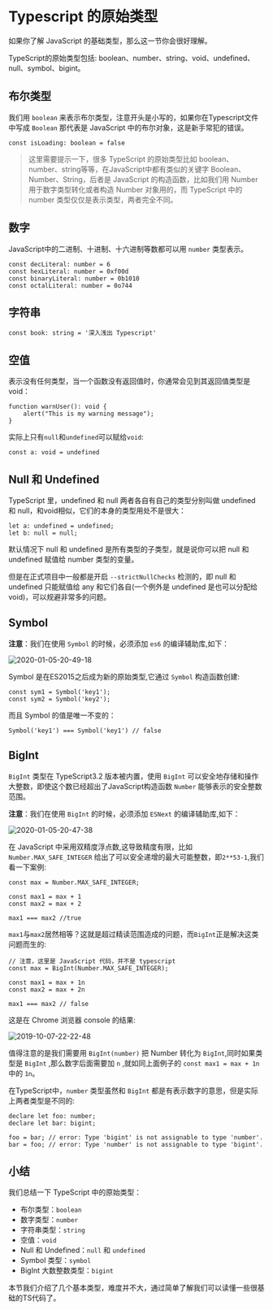 # Typescript 的原始类型

如果你了解 JavaScript 的基础类型，那么这一节你会很好理解。

TypeScript的原始类型包括: boolean、number、string、void、undefined、null、symbol、bigint。

## 布尔类型

我们用 `boolean` 来表示布尔类型，注意开头是小写的，如果你在Typescript文件中写成 `Boolean` 那代表是 JavaScript 中的布尔对象，这是新手常犯的错误。

```
const isLoading: boolean = false

```

> 这里需要提示一下，很多 TypeScript 的原始类型比如 boolean、number、string等等，在JavaScript中都有类似的关键字 Boolean、Number、String，后者是 JavaScript 的构造函数，比如我们用 Number 用于数字类型转化或者构造 Number 对象用的，而 TypeScript 中的 number 类型仅仅是表示类型，两者完全不同。

## 数字

JavaScript中的二进制、十进制、十六进制等数都可以用 `number` 类型表示。

```
const decLiteral: number = 6
const hexLiteral: number = 0xf00d
const binaryLiteral: number = 0b1010
const octalLiteral: number = 0o744

```

## 字符串

```
const book: string = '深入浅出 Typescript'

```

## 空值

表示没有任何类型，当一个函数没有返回值时，你通常会见到其返回值类型是 void：

```
function warnUser(): void {
    alert("This is my warning message");
}

```

实际上只有`null`和`undefined`可以赋给`void`:

```
const a: void = undefined

```

## Null 和 Undefined

TypeScript 里，undefined 和 null 两者各自有自己的类型分别叫做 undefined 和 null，和void相似，它们的本身的类型用处不是很大：

```
let a: undefined = undefined;
let b: null = null;

```

默认情况下 null 和 undefined 是所有类型的子类型，就是说你可以把 null 和 undefined 赋值给 number 类型的变量。

但是在正式项目中一般都是开启 `--strictNullChecks` 检测的，即 null 和 undefined 只能赋值给 any 和它们各自(一个例外是 undefined 是也可以分配给void)，可以规避非常多的问题。

## Symbol

**注意**：我们在使用 `Symbol` 的时候，必须添加 `es6` 的编译辅助库,如下：

![2020-01-05-20-49-18](https://user-gold-cdn.xitu.io/2020/1/5/16f75c0ca280fde9?w=688&h=106&f=png&s=37783)

Symbol 是在ES2015之后成为新的原始类型,它通过 `Symbol` 构造函数创建:

```
const sym1 = Symbol('key1');
const sym2 = Symbol('key2');

```

而且 Symbol 的值是唯一不变的：

```
Symbol('key1') === Symbol('key1') // false

```

## BigInt

`BigInt` 类型在 TypeScript3.2 版本被内置，使用 `BigInt` 可以安全地存储和操作大整数，即使这个数已经超出了JavaScript构造函数 `Number` 能够表示的安全整数范围。

**注意**：我们在使用 `BigInt` 的时候，必须添加 `ESNext` 的编译辅助库,如下：

![2020-01-05-20-47-38](https://user-gold-cdn.xitu.io/2020/1/5/16f75bf5587e2b69?w=766&h=133&f=png&s=48424)

在 JavaScript 中采用双精度浮点数,这导致精度有限，比如 `Number.MAX_SAFE_INTEGER` 给出了可以安全递增的最大可能整数，即`2**53-1`,我们看一下案例:

```
const max = Number.MAX_SAFE_INTEGER;

const max1 = max + 1
const max2 = max + 2

max1 === max2 //true

```

`max1`与`max2`居然相等？这就是超过精读范围造成的问题，而`BigInt`正是解决这类问题而生的:

```
// 注意，这里是 JavaScript 代码，并不是 typescript
const max = BigInt(Number.MAX_SAFE_INTEGER);

const max1 = max + 1n
const max2 = max + 2n

max1 === max2 // false

```

这是在 Chrome 浏览器 console 的结果:

![2019-10-07-22-22-48](https://user-gold-cdn.xitu.io/2019/10/10/16db4069694bc53a?w=443&h=116&f=png&s=14625)

值得注意的是我们需要用 `BigInt(number)` 把 Number 转化为 `BigInt`,同时如果类型是 `BigInt` ,那么数字后面需要加 `n` ,就如同上面例子的 `const max1 = max + 1n` 中的 `1n`。

在TypeScript中，`number` 类型虽然和 `BigInt` 都是有表示数字的意思，但是实际上两者类型是不同的:

```
declare let foo: number;
declare let bar: bigint;

foo = bar; // error: Type 'bigint' is not assignable to type 'number'.
bar = foo; // error: Type 'number' is not assignable to type 'bigint'.

```

## 小结

我们总结一下 TypeScript 中的原始类型：

*   布尔类型：`boolean`
*   数字类型：`number`
*   字符串类型：`string`
*   空值：`void`
*   Null 和 Undefined：`null` 和 `undefined`
*   Symbol 类型：`symbol`
*   BigInt 大数整数类型：`bigint`

本节我们介绍了几个基本类型，难度并不大，通过简单了解我们可以读懂一些很基础的TS代码了。